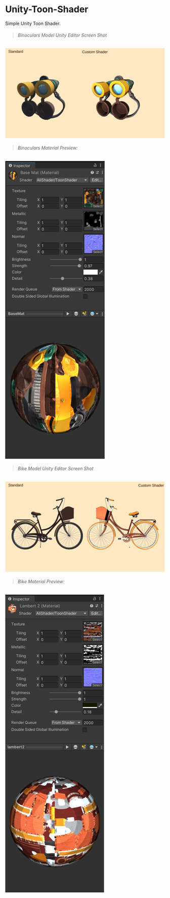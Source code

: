 # Unity-Toon-Shader

Simple Unity Toon Shader.

> ###### Binoculars Model Unity Editor Screen Shot

![Binoculars](Screenshots/Binoculars/Binoculars.png)

> ###### Binoculars Material Preview:
>
![Binoculars](Screenshots/Binoculars/BinocularsMaterial.png)


> ###### Bike Model Unity Editor Screen Shot

![Binoculars](Screenshots/Bike/Bike.png)

> ###### Bike Material Preview:

![Binoculars](Screenshots/Bike/BikeMaterial.png)

